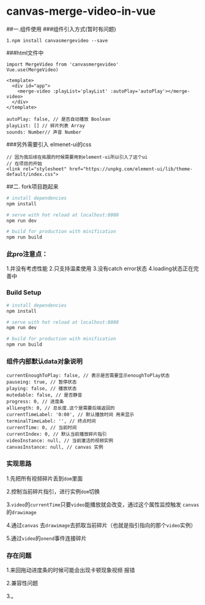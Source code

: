# canvas-merge-video-in-vue
##一.组件使用
###组件引入方式(暂时有问题)
```
1.npm install canvasmergevideo --save

```
###html文件中
```
import MergeVideo from 'canvasmergevideo'
Vue.use(MergeVideo)

```

```
<template>
  <div id="app">
    <merge-video :playList='playList' :autoPlay='autoPlay'></merge-video>
  </div>
</template>

```

```
autoPlay: false, // 是否自动播放 Boolean
playList: [] // 碎片列表 Array
sounds: Number// 声音 Number

```
###另外需要引入 elmenet-ui的css
```
// 因为我后续在拓展的时候需要用到element-ui所以引入了这个ui
// 在项目的开始
<link rel="stylesheet" href="https://unpkg.com/element-ui/lib/theme-default/index.css">
```


##二. fork项目跑起来

``` bash
# install dependencies
npm install

# serve with hot reload at localhost:8080
npm run dev

# build for production with minification
npm run build
```
### 此pro注意点：
1.并没有考虑性能
2.只支持温柔使用
3.没有catch error状态
4.loading状态正在完善中

### Build Setup

``` bash
# install dependencies
npm install

# serve with hot reload at localhost:8080
npm run dev

# build for production with minification
npm run build

```
### 组件内部默认data对象说明
```
currentEnoughToPlay: false, // 表示是否需要显示enoughToPlay状态
pauseing: true, // 暂停状态
playing: false, // 播放状态
mutedable: false, // 是否静音
progress: 0, // 进度条
allLength: 0, // 总长度.这个是需要后端返回的
currentTimeLabel: '0:00', // 默认播放时间 用来显示
terminalTimeLabel: '', // 终点时间
currentTime: 0, // 当前时间
currentIndex: 0, // 默认当前播放碎片指引
videoInstance: null, // 当前激活的视频实例
canvasInstance: null, // canvas 实例

```

### 实现思路
1.先把所有视频碎片丢到`dom`里面

2.控制当前碎片指引，进行实例`dom`切换

3.`video`的`currentTime`只要`video`能播放就会改变，通过这个属性监控触发 `canvas`的`drawimage`

4.通过`canvas` 去`drawimage`去抓取当前碎片（也就是指引指向的那个`video`实例）

5.通过`video`的`onend`事件连接碎片

### 存在问题

1.来回拖动进度条的时候可能会出现卡顿现象视频 报错

2.兼容性问题

3.。
